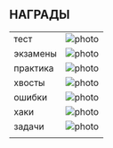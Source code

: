 ## НАГРАДЫ



|        |           |
|:-------|:---------:|
| тест     | ![photo](../media/bages/first.svg) |
| экзамены | ![photo](../media/bages/exams.svg) |
| практика | ![photo](../media/bages/praktika.svg) |
| хвосты   | ![photo](../media/bages/second.svg) |
| ошибки   | ![photo](../media/bages/second.svg) |
| хаки   | ![photo](../media/bages/third.svg) |
| задачи   | ![photo](../media/bages/third.svg) |
| | |
